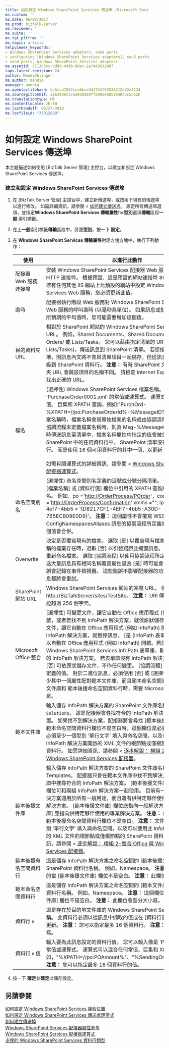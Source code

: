 ```yaml
---
title: 如何設定 Windows SharePoint Services 傳送埠 |Microsoft Docs
ms.custom: ''
ms.date: 06/08/2017
ms.prod: biztalk-server
ms.reviewer: ''
ms.suite: ''
ms.tgt_pltfrm: ''
ms.topic: article
helpviewer_keywords:
- Windows SharePoint Services adapters, send ports
- configuring [Windows SharePoint Services adapters], send ports
- send ports, Windows SharePoint Services adapters
ms.assetid: 7713d3cc-cd8d-43db-8dac-2a7442632b87
caps.latest.revision: 24
author: MandiOhlinger
ms.author: mandia
manager: anneta
ms.openlocfilehash: bc5ccd7637cce6bce3d1753f93538212e72af234
ms.sourcegitcommit: 266308ec5c6a9d8d80ff298ee6051b4843c5d626
ms.translationtype: MT
ms.contentlocale: zh-TW
ms.lasthandoff: 06/27/2018
ms.locfileid: "37012039"
---
```

# <a name="how-to-configure-a-windows-sharepoint-services-send-port"></a>如何設定 Windows SharePoint Services 傳送埠
本主題描述如何使用 [BizTalk Server 管理] 主控台，以建立和設定 Windows SharePoint Services 傳送埠。  

### <a name="to-create-and-configure-a-windows-sharepoint-services-send-port"></a>建立和設定 Windows SharePoint Services 傳送埠  

1. 在 [BizTalk Server 管理] 主控台中，建立新傳送埠，或按兩下現有的傳送埠以進行修改。 如需詳細資訊，請參閱 <<c0> [ 如何建立傳送埠](../core/how-to-create-a-send-port2.md)。 設定所有傳送埠選項，並指定**Windows SharePoint Services 傳輸屬性**for**型別**選項**傳輸**區段**一般** 索引標籤。  

2. 在上**一般**索引標籤**傳輸**區段中，旁邊**型別**，按一下 **設定**。  

3. 在  **Windows SharePoint Services 傳輸屬性**對話方塊方塊中，執行下列動作：  


   |              使用               |                                                                                                                                                                                                                                                                                                                                                                                                                                                                                                                                                                                                                                                                   以進行此動作                                                                                                                                                                                                                                                                                                                                                                                                                                                                                                                                                                                                                                                                    |
   |-------------------------------------|-------------------------------------------------------------------------------------------------------------------------------------------------------------------------------------------------------------------------------------------------------------------------------------------------------------------------------------------------------------------------------------------------------------------------------------------------------------------------------------------------------------------------------------------------------------------------------------------------------------------------------------------------------------------------------------------------------------------------------------------------------------------------------------------------------------------------------------------------------------------------------------------------------------------------------------------------------------------------------------------------------------------------------------------------------------------------------------------------------------------------------------------------------------------------------------------------------------------------------------------------------------------------------------------------------------------------------------------------|
   |      配接器 Web 服務連接埠       |                                                                                                                                                                                                                                                                                                                                                                                                                                                                                                      安裝 Windows SharePoint Services 配接器 Web 服務的 IIS 網站的 HTTP 連接埠。 根據預設，這是預設的網站連接埠 80 上的設定。 如果您有任何其他 IIS 網站上比預設的網站中設定 Windows SharePoint Services Web 服務，您必須更新此值。                                                                                                                                                                                                                                                                                                                                                                                                                                                                                                      |
   |               逾時               |                                                                                                                                                                                                                                                                                                                                                                                                                                                                                                                                       配接器執行階段 Web 服務對 Windows SharePoint Services 配接器 Web 服務的呼叫逾時 (以毫秒為單位)。 如果訊息或批次大小高於配接器所預期的平均值時，您可能需要增加這個值。                                                                                                                                                                                                                                                                                                                                                                                                                                                                                                                                        |
   |       目的資料夾 URL        |                                                                                                                                                                                                                                                                                                                                      相對於 SharePoint 網站的 Windows SharePoint Services 目的資料夾 URL。 例如，Shared Documents、Shared Documents/Purchase Orders/ 或 Lists/Tasks。 您可以藉由指定清單的 URL (例如，Lists/Tasks)，傳送訊息到 SharePoint 清單。 若您指定清單作為目的地，則訊息內文將不會與清單項目一起儲存，但從訊息中擷取的值仍將升級到 SharePoint 資料行。 **注意：** 有時 SharePoint 文件庫、 清單或資料夾 URL 會與該項目的名稱不同。 請檢查 Internet Explorer 中的網址列以找出正確的 URL。                                                                                                                                                                                                                                                                                                                                      |
   |              檔名               |                                                                                                                                                                                                     (選擇性) Windows SharePoint Services 檔案名稱。 您可以輸入像是 'PurchaseOrder0001.xml' 的常值或運算式。 運算式可以混合任何常值、 巨集和 XPATH 查詢，例如:"PurchOrd-%XPATH=//po:PurchaseOrderId%-%MessageID%.xml 」。 未提供檔案名稱時，檔案名稱會是原始檔案的名稱或由協調流程管理的值，或者若協調流程未定義檔案名稱時，則為 Msg-%MessageID%.xml。 **注意：** 時傳送訊息至清單中，檔案名稱屬性中指定的值會被忽略，不會儲存在 SharePoint 中的任何資料行中。 SharePoint 清單沒有 [檔案名稱] 資料行。 而是使用 16 個可用資料行的其中一個，以更新 [標題] 資料行。 <br /><br /> 如需有關運算式的詳細資訊，請參閱 < [Windows SharePoint Services 配接器運算式](../core/windows-sharepoint-services-adapter-expressions.md)。                                                                                                                                                                                                     |
   |         命名空間別名          |                                                                                                                                                                                                                                                                                                                                                                                               (選擇性) 命名空間別名定義的逗號或分號分隔清單。 使用此欄位來定義 [檔案名稱] 或 [資料行值] 欄位中引用的 XPATH 查詢所使用的命名空間別名。 例如，po ='<http://OrderProcess/POrder>'，conf ='<http://OrderProcess/Confirmation>' xmlns =""; ipsol='{d8217cf1-4ef7-4bb5 = '{D8217CF1-4EF7-4bb5-A30D-765ECB09E0D9}'。 **注意：** 這個屬性不會覆寫 WSS。ConfigNamespacesAliases 訊息的協調流程所定義的內容屬性。 這兩個值會合併。                                                                                                                                                                                                                                                                                                                                                                                               |
   |              Overwrite              |                                                                                                                                                                                                                                                                                                                                                                     決定是否覆寫現有的檔案。 選取 [是] 以覆寫現有檔案。 當已經有相同名稱的檔案存在時，選取 [否] 以引發錯誤並擱置訊息。 選取 [重新命名] 來重新命名檔案。 選取 [協調流程] 以使用協調流程所定義的值。 **注意：** 傳送大量訊息具有相同名稱覆寫屬性設為 [是] 時可能會導致 SharePoint 錯誤會記錄在事件檢視器。 這些錯誤不影響配接器的功能。 任何失敗的訊息都將會重試。                                                                                                                                                                                                                                                                                                                                                                      |
   |         SharePoint 網站 URL         |                                                                                                                                                                                                                                                                                                                                                                                                                                                                                                                                                                      Windows SharePoint Services 網站的完整 URL。 例如， http://BizTalkServer/sites/TestSite。 **注意：** URI 傳送埠或接收位置不能超過 256 個字元。                                                                                                                                                                                                                                                                                                                                                                                                                                                                                                                                                                       |
   |    Microsoft Office 整合     |                                                                                                             [選擇性] 可變更文件，讓它自動在 Office 應用程式 (例如 InfoPath) 開啟，或者若找不到 InfoPath 解決方案，就依原狀儲存文件。 [是] 可變更文件，讓它自動在 Office 應用程式 (例如 InfoPath) 開啟，或者若找不到 InfoPath 解決方案，就暫停訊息。 [是 (InfoPath 表單庫)] 可變更文件，以自動在 Office 應用程式 (例如 InfoPath) 開啟。若訊息是傳送至 Windows SharePoint Services InfoPath 表單庫，則使用在表單庫找到的 InfoPath 解決方案。 若表單庫沒有 InfoPath 解決方案，會暫停訊息。 [否] 可依原狀儲存文件，不作任何變更。 [協調流程] 可使用協調流程所定義的值。 對於二進位訊息，必須使用 [否] 或 [選擇性] 值。 **注意：** 至少其中一個屬性配對範本文件庫，而且範本命名空間資料行或 範本後援文件庫和 範本後援命名空間資料行時，需要 Microsoft Office 整合設為 是。                                                                                                             |
   |     範本文件庫      |                                                                                                                                                                                                                                 輸入儲存 InfoPath 解決方案的 SharePoint 文件庫名稱。  例如， `My Solutions`。 這是配接器會尋找符合的 InfoPath 解決方案的第一個位置。 如果找不到解決方案，配接器將會尋找 [範本後援文件庫]。 **注意：** 範本命名空間資料行欄位不是空白時，這個欄位是必要。 **注意：** 文件庫必須至少一個型別 '單行文字' 填入與命名空間，以及可以使用此 InfoPath 解決方案開啟的 XML 文件的根節點或僅根節點的 SharePoint 資料行。 如需詳細資訊，請參閱 <<c0> [ 逐步解說： 模組 2-整合 Office 與 Windows SharePoint Services 配接器](../core/walkthrough-module-2--integrate-office-with-the-sharepoint-adapter-in-biztalk.md)。                                                                                                                                                                                                                                  |
   | 範本後援文件庫 | 輸入儲存 InfoPath 解決方案的 SharePoint 文件庫名稱。  例如，Templates。 配接器只會在範本文件庫中找不到解決方案時，才在此文件庫中搜尋符合的 InfoPath 解決方案。 [範本後援文件庫] 和 [範本文件庫] 欄位可和兩組 InfoPath 解決方案一起使用。 目前有一些一般 InfoPath 解決方案適用於所有一般用途，而且還有供特定夥伴使用的專業 InfoPath 解決方案。 [範本後援文件庫] 欄位應指向一般解決方案，而 [範本文件庫] 應指向供特定夥伴使用的專業解決方案。 **注意：** 這個欄位是必要的當 範本後援命名空間資料行欄位不是空白。 **注意：** 文件庫必須至少一個型別 '單行文字' 填入與命名空間，以及可以使用此 InfoPath 解決方案開啟的 XML 文件的根節點或僅根節點的 SharePoint 資料行。 如需詳細資訊，請參閱 <<c0> [ 逐步解說： 模組 2-整合 Office 與 Windows SharePoint Services 配接器](../core/walkthrough-module-2--integrate-office-with-the-sharepoint-adapter-in-biztalk.md)。 |
   | 範本後援命名空間資料行 |                                                                                                                                                                                                                                                                                                                                                                                                                                                                                                                      這是儲存 InfoPath 解決方案之命名空間的 [範本後援文件庫] 的 SharePoint 資料行名稱。 例如，Namespace。 **注意：** 這個欄位是必要的當 [範本後援文件庫] 欄位不是空白。 **注意：** 此欄位會區分大小寫。                                                                                                                                                                                                                                                                                                                                                                                                                                                                                                                      |
   |     範本命名空間資料行      |                                                                                                                                                                                                                                                                                                                                                                                                                                                                                                                               這是儲存 InfoPath 解決方案之命名空間的 [範本文件庫] 的 SharePoint 資料行名稱。 例如，Namespace。 **注意：** 這個欄位是必要的當 [範本文件庫] 欄位不是空白。 **注意：** 此欄位會區分大小寫。                                                                                                                                                                                                                                                                                                                                                                                                                                                                                                                               |
   |             資料行 `n`              |                                                                                                                                                                                                                                                                                                                                                                                                                                                                                                         這是存在於目的地文件庫的 Windows SharePoint Services 資料行名稱。 此資料行必須以從訊息中擷取的值或在 [資料行值] 欄位中指定的值更新。 **注意：** 您可以指定最多 16 個資料行。 **注意：** 此欄位會區分大小寫。                                                                                                                                                                                                                                                                                                                                                                                                                                                                                                         |
   |          資料行 `n` 值           |                                                                                                                                                                                                                                                                                                                                                                                                                                                                                                             輸入要為此訊息設定的資料行值。 您可以輸入像是 'Purchase Order' 的常值或運算式。 運算式可以混合任何常值、巨集和 XPATH 查詢。 例如，"%XPATH=//po:POAmount%"、"%SendingOrchestrationID%"。 **注意：** 您可以指定最多 16 個資料行的值。                                                                                                                                                                                                                                                                                                                                                                                                                                                                                                             |


4. 按一下  **確定**並**確定**以儲存設定。  

## <a name="see-also"></a>另請參閱  
 [如何設定 Windows SharePoint Services 接收位置](../core/how-to-configure-a-windows-sharepoint-services-receive-location.md)   
 [如何設定 Windows SharePoint Services 傳送處理常式](../core/how-to-configure-a-windows-sharepoint-services-send-handler.md)   
 [如何建立傳送埠](../core/how-to-create-a-send-port2.md)   
 [Windows SharePoint Services 配接器屬性參考](../core/windows-sharepoint-services-adapter-properties-reference.md)   
 [Windows SharePoint Services 配接器運算式](../core/windows-sharepoint-services-adapter-expressions.md)   
 [支援的 Windows SharePoint Services 資料行類型](../core/supported-windows-sharepoint-services-column-types.md)
